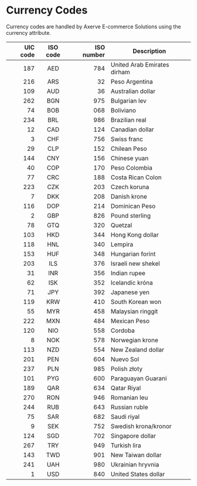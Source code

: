 # Currency Codes

Currency codes are handled by Axerve E-commerce Solutions using the currency attribute.

| UIC code | ISO code | ISO number | Description |
| -------: | :------: | ---------: | ----------- |  
187 | AED | 784  |  United Arab Emirates dirham
216 |	ARS	| 32 |	Peso Argentina
109 | AUD | 36  |  Australian dollar
262  |  BGN | 975 |   Bulgarian lev
74 | BOB | 068 | Boliviano
234  |  BRL | 986 |   Brazilian real
12  |  CAD | 124 |   Canadian dollar
3  |  CHF | 756  |  Swiss franc
29 | CLP | 152 | Chilean Peso
144  |  CNY | 156  |  Chinese yuan
40 | COP | 170 | Peso Colombia
77 | CRC | 188 | Costa Rican Colon
223  |  CZK | 203 |  Czech koruna
7  |  DKK | 208  |  Danish krone
116 | DOP | 214 | Dominican Peso
2 |   GBP | 826  |  Pound sterling
78 | GTQ | 320 | Quetzal
103  |  HKD | 344  |  Hong Kong dollar
118 | HNL | 340 | Lempira
153  |  HUF | 348 |   Hungarian forint
203  |  ILS | 376  |  Israeli new shekel
31  |  INR | 356  |  Indian rupee
62  |  ISK | 352  |  Icelandic króna
71  |  JPY | 392  |  Japanese yen
119  |  KRW | 410  |  South Korean won
55  |  MYR | 458 |   Malaysian ringgit
222  |  MXN | 484  |  Mexican Peso
120 | NIO | 558 | Cordoba
8  |  NOK | 578  |  Norwegian krone
113  |  NZD | 554  |  New Zealand dollar
201 | PEN | 604 | Nuevo Sol
237  |  PLN | 985 |   Polish złoty
101 | PYG | 600 | Paraguayan Guarani
189 | QAR | 634 | Qatar Riyal
270  |  RON | 946  |  Romanian leu
244  |  RUB | 643  |  Russian ruble
75  |  SAR | 682  |  Saudi riyal
9  |  SEK | 752  |  Swedish krona/kronor
124  |  SGD | 702 |   Singapore dollar
267  |  TRY | 949  |  Turkish lira
143  |  TWD | 901  |  New Taiwan dollar
241  |  UAH | 980 |   Ukrainian hryvnia
1  |  USD | 840 |   United States dollar
